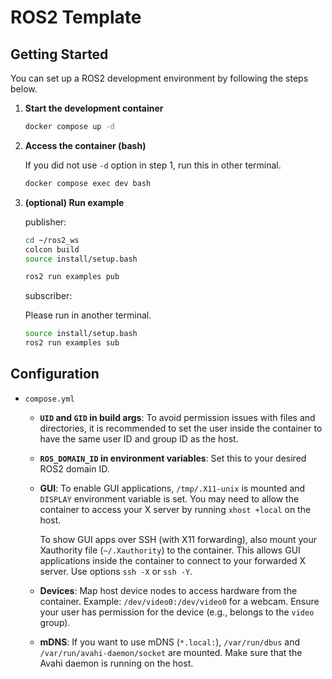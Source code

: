 # ROS2 Template

## Getting Started

You can set up a ROS2 development environment by following the steps below.

1. **Start the development container**

    ```bash
    docker compose up -d
    ```

2. **Access the container (bash)**

    If you did not use `-d` option in step 1, run this in other terminal.

    ```bash
    docker compose exec dev bash
    ```

3. **(optional) Run example**

    publisher:

    ```bash
    cd ~/ros2_ws
    colcon build
    source install/setup.bash

    ros2 run examples pub
    ```

    subscriber:

    Please run in another terminal.

    ```bash
    source install/setup.bash
    ros2 run examples sub
    ```

## Configuration

- `compose.yml`

    - **`UID` and `GID` in build args**: To avoid permission issues with files and directories, it is recommended to set the user inside the container to have the same user ID and group ID as the host.

    - **`ROS_DOMAIN_ID` in environment variables**: Set this to your desired ROS2 domain ID.

    - **GUI**: To enable GUI applications, `/tmp/.X11-unix` is mounted and `DISPLAY` environment variable is set. You may need to allow the container to access your X server by running `xhost +local` on the host.

      To show GUI apps over SSH (with X11 forwarding), also mount your Xauthority file (`~/.Xauthority`) to the container. This allows GUI applications inside the container to connect to your forwarded X server. Use options `ssh -X` or `ssh -Y`.

    - **Devices**: Map host device nodes to access hardware from the container. Example: `/dev/video0:/dev/video0` for a webcam. Ensure your user has permission for the device (e.g., belongs to the `video` group).

    - **mDNS**: If you want to use mDNS (`*.local:`), `/var/run/dbus` and `/var/run/avahi-daemon/socket` are mounted. Make sure that the Avahi daemon is running on the host.
